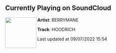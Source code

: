 ## Currently Playing on SoundCloud

[<img align="left" width="100" src="https://i1.sndcdn.com/artworks-9X3av4EpKBqOMOAf-3Iv5yA-t500x500.jpg">](https://soundcloud.com/berrymane/hoodrich)

**Artist**: BERRYMANE 

**Track**: HOODRICH

Last updated at 09/07/2022 15:54
